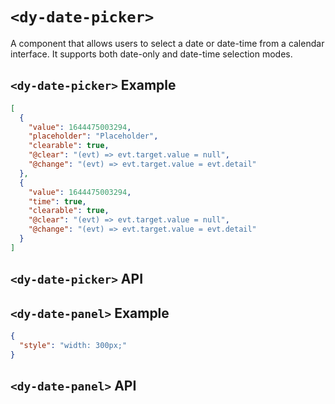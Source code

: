 # `<dy-date-picker>`

A component that allows users to select a date or date-time from a calendar interface. It supports both date-only and date-time selection modes.

## `<dy-date-picker>` Example

<gbp-example name="dy-date-picker" src="https://esm.sh/duoyun-ui/elements/date-picker">

```json
[
  {
    "value": 1644475003294,
    "placeholder": "Placeholder",
    "clearable": true,
    "@clear": "(evt) => evt.target.value = null",
    "@change": "(evt) => evt.target.value = evt.detail"
  },
  {
    "value": 1644475003294,
    "time": true,
    "clearable": true,
    "@clear": "(evt) => evt.target.value = null",
    "@change": "(evt) => evt.target.value = evt.detail"
  }
]
```

</gbp-example>

## `<dy-date-picker>` API

<gbp-api src="/src/elements/date-picker.ts"></gbp-api>

## `<dy-date-panel>` Example

<gbp-example name="dy-date-panel" src="https://esm.sh/duoyun-ui/elements/date-panel">

```json
{
  "style": "width: 300px;"
}
```

</gbp-example>

## `<dy-date-panel>` API

<gbp-api src="/src/elements/date-panel.ts"></gbp-api>
